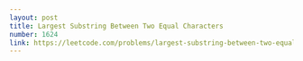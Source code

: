 ```yaml
---
layout: post
title: Largest Substring Between Two Equal Characters
number: 1624
link: https://leetcode.com/problems/largest-substring-between-two-equal-characters
---
```


